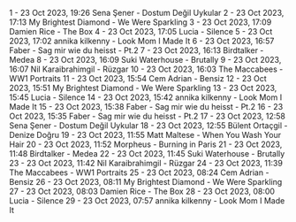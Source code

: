 1 - 23 Oct 2023, 19:26	Sena Şener - Dostum Değil Uykular
2 - 23 Oct 2023, 17:13	My Brightest Diamond - We Were Sparkling
3 - 23 Oct 2023, 17:09	Damien Rice - The Box
4 - 23 Oct 2023, 17:05	Lucia - Silence
5 - 23 Oct 2023, 17:02	annika kilkenny - Look Mom I Made It
6 - 23 Oct 2023, 16:57	Faber - Sag mir wie du heisst - Pt.2
7 - 23 Oct 2023, 16:13	Birdtalker - Medea
8 - 23 Oct 2023, 16:09	Suki Waterhouse - Brutally
9 - 23 Oct 2023, 16:07	Nil Karaibrahimgil - Rüzgar
10 - 23 Oct 2023, 16:03	The Maccabees - WW1 Portraits
11 - 23 Oct 2023, 15:54	Cem Adrian - Bensiz
12 - 23 Oct 2023, 15:51	My Brightest Diamond - We Were Sparkling
13 - 23 Oct 2023, 15:45	Lucia - Silence
14 - 23 Oct 2023, 15:42	annika kilkenny - Look Mom I Made It
15 - 23 Oct 2023, 15:38	Faber - Sag mir wie du heisst - Pt.2
16 - 23 Oct 2023, 15:35	Faber - Sag mir wie du heisst - Pt.2
17 - 23 Oct 2023, 12:58	Sena Şener - Dostum Değil Uykular
18 - 23 Oct 2023, 12:55	Bülent Ortaçgil - Denize Doğru
19 - 23 Oct 2023, 11:55	Matt Maltese - When You Wash Your Hair
20 - 23 Oct 2023, 11:52	Morpheus - Burning in Paris
21 - 23 Oct 2023, 11:48	Birdtalker - Medea
22 - 23 Oct 2023, 11:45	Suki Waterhouse - Brutally
23 - 23 Oct 2023, 11:42	Nil Karaibrahimgil - Rüzgar
24 - 23 Oct 2023, 11:39	The Maccabees - WW1 Portraits
25 - 23 Oct 2023, 08:24	Cem Adrian - Bensiz
26 - 23 Oct 2023, 08:11	My Brightest Diamond - We Were Sparkling
27 - 23 Oct 2023, 08:03	Damien Rice - The Box
28 - 23 Oct 2023, 08:00	Lucia - Silence
29 - 23 Oct 2023, 07:57	annika kilkenny - Look Mom I Made It
